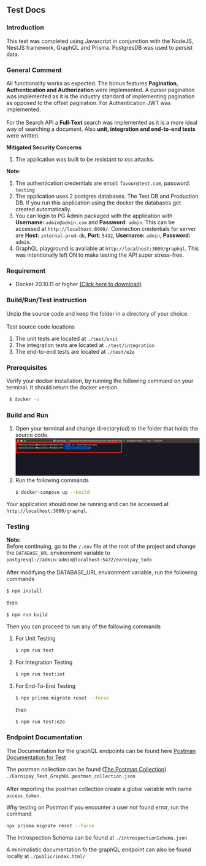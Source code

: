## Test Docs

### Introduction

This test was completed using Javascript in conjunction with the
NodeJS, NestJS framework, GraphQL and Prisma. PostgresDB was used to persist data.<br>

### General Comment<br>
All functionality works as expected. The bonus features **Pagination**, **Authentication and Authorization** were implemented. A cursor pagination was implemented as it is the industry standard of implementing pagination as opposed to the offset pagination. For Authentication JWT was implemented.<br><br>
For the Search API a **Full-Text** search was implemented as it is a more ideal way of searching a document. Also **unit, integration and end-to-end tests** were written.

**Mitigated Security Concerns**<br>
1. The application was built to be resistant to xss attacks.

**Note:**
1. The authentication credentials are email: `favour@test.com`, password: `testing`
2. The application uses 2 postgres databases. The Test DB and Production DB. If you run this application using the docker the databases get created automatically.
3. You can login to PG Admin packaged with the application with **Username:** `admin@admin.com` and **Password:** `admin`. This can be accessed at `http://localhost:8080/`. Connection credentials for server are **Host:** `internal-prod-db`, **Port:** `5432`, **Username:** `admin`, **Password:** `admin`.
4. GraphQL playground is available at `http://localhost:3000/graphql`. This was intentionally left ON to make testing the API super stress-free.

### Requirement
- Docker 20.10.11 or higher [(Click here to download)](https://docs.docker.com/engine/install/)

### Build/Run/Test instruction

Unzip the source code and keep the folder in a directory of your choice.<br><br>
Test source code locations
1. The unit tests are located at `./test/unit`
2. The integration tests are located at `./test/integration`
3. The end-to-end tests are located at `./test/e2e`

### Prerequisites
Verify your docker installation, by running the following command on your terminal. It should return the docker version.
 ```bash
  $ docker -v
 ```
### Build and Run

1. Open your terminal and change directory(cd) to the folder that holds the source code. ![alt text](fig1.png)
2. Run the following commands<br>
    ```bash
    $ docker-compose up --build
   ```
Your application should now be running and can be accessed at `http://localhost:3000/graphql`.

### Testing
**Note:**<br>
Before continuing, go to the `/.env` file at the root of the project and change the `DATABASE_URL` environment variable to `postgresql://admin:admin@localhost:5432/earnipay_todo`<br><br>
After modifying the DATABASE_URL environment variable, run the following commands
```bash
$ npm install
```
then
```bash
$ npm run build
```


Then you can proceed to run any of the following commands
1. For Unit Testing
   ```bash
   $ npm run test
   ```
2. For Integration Testing
   ```bash
   $ npm run test:int
   ```
3. For End-To-End Testing<br>

   ```bash
   $ npx prisma migrate reset --force
   ```
   then
   ```bash
   $ npm run test:e2e
   ```

### Endpoint Documentation
The Documentation for the graphQL endpoints can be found here
[Postman Documentation for Test](https://documenter.getpostman.com/view/9467922/2s9XxySEAE)

The postman collection can be found ([The Postman Collection](Test_GraphQL.postman_collection.json)) `./Earnipay_Test_GraphQL.postman_collection.json`<br><br>
After importing the postman collection create a global variable with name `access_token`.

Why testing on Postman if you encounter a user not found error, run the command
```bash
npx prisma migrate reset --force
```

The Introspection Schema can be found at `./introspectionSchema.json`

A minimalistic documentation fo the graphQL endpoint can also be found locally at `./public/index.html/`